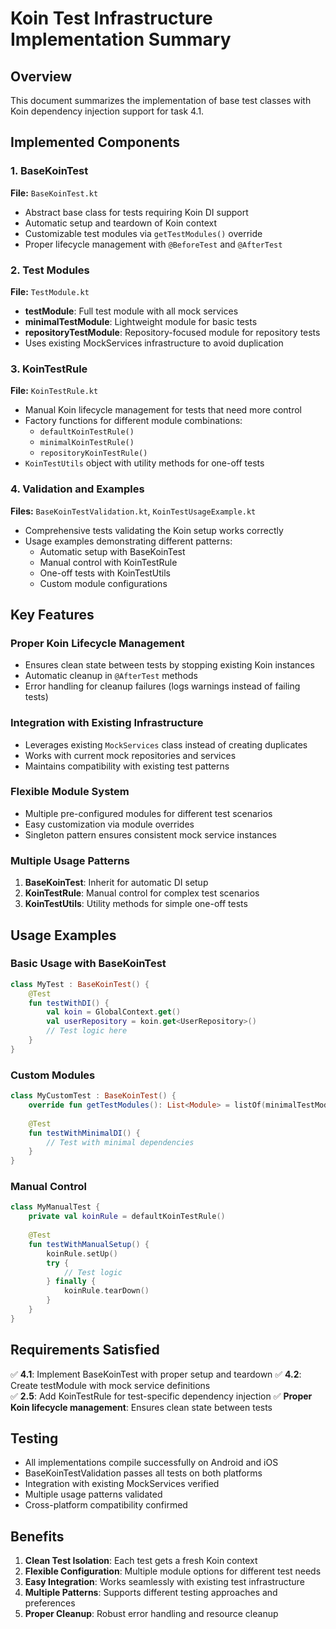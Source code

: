 # Koin Test Infrastructure Implementation Summary

## Overview
This document summarizes the implementation of base test classes with Koin dependency injection support for task 4.1.

## Implemented Components

### 1. BaseKoinTest
**File:** `BaseKoinTest.kt`
- Abstract base class for tests requiring Koin DI support
- Automatic setup and teardown of Koin context
- Customizable test modules via `getTestModules()` override
- Proper lifecycle management with `@BeforeTest` and `@AfterTest`

### 2. Test Modules
**File:** `TestModule.kt`
- **testModule**: Full test module with all mock services
- **minimalTestModule**: Lightweight module for basic tests
- **repositoryTestModule**: Repository-focused module for repository tests
- Uses existing MockServices infrastructure to avoid duplication

### 3. KoinTestRule
**File:** `KoinTestRule.kt`
- Manual Koin lifecycle management for tests that need more control
- Factory functions for different module combinations:
  - `defaultKoinTestRule()`
  - `minimalKoinTestRule()`
  - `repositoryKoinTestRule()`
- `KoinTestUtils` object with utility methods for one-off tests

### 4. Validation and Examples
**Files:** `BaseKoinTestValidation.kt`, `KoinTestUsageExample.kt`
- Comprehensive tests validating the Koin setup works correctly
- Usage examples demonstrating different patterns:
  - Automatic setup with BaseKoinTest
  - Manual control with KoinTestRule
  - One-off tests with KoinTestUtils
  - Custom module configurations

## Key Features

### Proper Koin Lifecycle Management
- Ensures clean state between tests by stopping existing Koin instances
- Automatic cleanup in `@AfterTest` methods
- Error handling for cleanup failures (logs warnings instead of failing tests)

### Integration with Existing Infrastructure
- Leverages existing `MockServices` class instead of creating duplicates
- Works with current mock repositories and services
- Maintains compatibility with existing test patterns

### Flexible Module System
- Multiple pre-configured modules for different test scenarios
- Easy customization via module overrides
- Singleton pattern ensures consistent mock service instances

### Multiple Usage Patterns
1. **BaseKoinTest**: Inherit for automatic DI setup
2. **KoinTestRule**: Manual control for complex test scenarios  
3. **KoinTestUtils**: Utility methods for simple one-off tests

## Usage Examples

### Basic Usage with BaseKoinTest
```kotlin
class MyTest : BaseKoinTest() {
    @Test
    fun testWithDI() {
        val koin = GlobalContext.get()
        val userRepository = koin.get<UserRepository>()
        // Test logic here
    }
}
```

### Custom Modules
```kotlin
class MyCustomTest : BaseKoinTest() {
    override fun getTestModules(): List<Module> = listOf(minimalTestModule)
    
    @Test
    fun testWithMinimalDI() {
        // Test with minimal dependencies
    }
}
```

### Manual Control
```kotlin
class MyManualTest {
    private val koinRule = defaultKoinTestRule()
    
    @Test
    fun testWithManualSetup() {
        koinRule.setUp()
        try {
            // Test logic
        } finally {
            koinRule.tearDown()
        }
    }
}
```

## Requirements Satisfied

✅ **4.1**: Implement BaseKoinTest with proper setup and teardown
✅ **4.2**: Create testModule with mock service definitions  
✅ **2.5**: Add KoinTestRule for test-specific dependency injection
✅ **Proper Koin lifecycle management**: Ensures clean state between tests

## Testing
- All implementations compile successfully on Android and iOS
- BaseKoinTestValidation passes all tests on both platforms
- Integration with existing MockServices verified
- Multiple usage patterns validated
- Cross-platform compatibility confirmed

## Benefits
1. **Clean Test Isolation**: Each test gets a fresh Koin context
2. **Flexible Configuration**: Multiple module options for different test needs
3. **Easy Integration**: Works seamlessly with existing test infrastructure
4. **Multiple Patterns**: Supports different testing approaches and preferences
5. **Proper Cleanup**: Robust error handling and resource cleanup